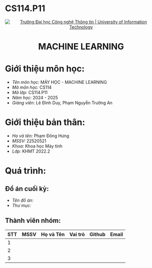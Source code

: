 # CS114.P11
<!-- Banner -->
<p align="center">
  <a href="https://www.uit.edu.vn/" title="Trường Đại học Công nghệ Thông tin" style="border: none;">
    <img src="https://i.imgur.com/WmMnSRt.png" alt="Trường Đại học Công nghệ Thông tin | University of Information Technology">
  </a>
</p>

<!-- Header -->
<h1 align="center"><b>MACHINE LEARNING</b></h>

# Giới thiệu môn học: 
* *Tên môn học:* MÁY HỌC - MACHINE LEARNING
* *Mã môn học:* CS114
* *Mã lớp:* CS114.P11
* *Năm học:* 2024 - 2025
* *Giảng viên*: Lê Đình Duy, Phạm Nguyễn Trường An

# Giới thiệu bản thân: 
* *Họ và tên:* Phạm Đông Hưng
* *MSSV:* 22520521
* *Khoa:* Khoa học Máy tính
* *Lớp:* KHMT 2022.2

# Quá trình: 

## Đồ án cuối kỳ:
* *Tên đồ án:* 
* *Thư mục:*

## Thành viên nhóm: 
| STT    | MSSV          | Họ và Tên              |Vai trò    | Github                                                  | Email                   |
| ------ |:-------------:| ----------------------:|----------:|--------------------------------------------------------:|-------------------------:
| 1      |               |                        |           |                                                         |                         |
| 2      |               |                        |           |                                                         |                         |
| 3      |               |                        |           |                                                         |                         |
